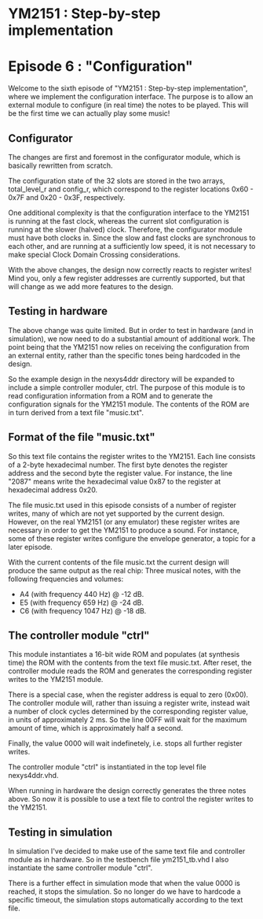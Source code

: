 # YM2151 : Step-by-step implementation
# Episode 6 : "Configuration"

Welcome to the sixth episode of "YM2151 : Step-by-step implementation", where
we implement the configuration interface. The purpose is to allow an external
module to configure (in real time) the notes to be played. This will be the
first time we can actually play some music!

## Configurator
The changes are first and foremost in the configurator module, which is
basically rewritten from scratch.

The configuration state of the 32 slots are stored in the two arrays,
total\_level\_r and config\_r, which correspond to the register locations
0x60 - 0x7F and 0x20 - 0x3F, respectively.

One additional complexity is that the configuration interface to the YM2151 is
running at the fast clock, whereas the current slot configuration is running at
the slower (halved) clock. Therefore, the configurator module must have both
clocks in. Since the slow and fast clocks are synchronous to each other, and
are running at a sufficiently low speed, it is not necessary to make special
Clock Domain Crossing considerations.

With the above changes, the design now correctly reacts to register writes!
Mind you, only a few register addresses are currently supported, but that will
change as we add more features to the design.

## Testing in hardware
The above change was quite limited. But in order to test in hardware (and in
simulation), we now need to do a substantial amount of additional work. The
point being that the YM2151 now relies on receiving the configuration from an
external entity, rather than the specific tones being hardcoded in the design.

So the example design in the nexys4ddr directory will be expanded to include a
simple controller moduler, ctrl. The purpose of this module is to read
configuration information from a ROM and to generate the configuration signals
for the YM2151 module. The contents of the ROM are in turn derived from a text
file "music.txt".

## Format of the file "music.txt"
So this text file contains the register writes to the YM2151.  Each line
consists of a 2-byte hexadecimal number. The first byte denotes the register
address and the second byte the register value.  For instance, the line "2087"
means write the hexadecimal value 0x87 to the register at hexadecimal address
0x20.

The file music.txt used in this episode consists of a number of register
writes, many of which are not yet supported by the current design. However, on
the real YM2151 (or any emulator) these register writes are necessary in order
to get the YM2151 to produce a sound. For instance, some of these register
writes configure the envelope generator, a topic for a later episode.

With the current contents of the file music.txt the current design will produce
the same output as the real chip: Three musical notes, with the following
frequencies and volumes:
* A4 (with frequency 440 Hz) @ -12 dB.
* E5 (with frequency 659 Hz) @ -24 dB.
* C6 (with frequency 1047 Hz) @ -18 dB.

## The controller module "ctrl"
This module instantiates a 16-bit wide ROM and populates (at synthesis time)
the ROM with the contents from the text file music.txt. After reset, the
controller module reads the ROM and generates the corresponding register writes
to the YM2151 module.

There is a special case, when the register address is equal to zero (0x00).
The controller module will, rather than issuing a register write, instead wait
a number of clock cycles determined by the corresponding register value, in
units of approximately 2 ms. So the line 00FF will wait for the maximum amount
of time, which is approximately half a second.

Finally, the value 0000 will wait indefinetely, i.e. stops all further register
writes.

The controller module "ctrl" is instantiated in the top level file
nexys4ddr.vhd.

When running in hardware the design correctly generates the three notes above.
So now it is possible to use a text file to control the register writes to the
YM2151.

## Testing in simulation
In simulation I've decided to make use of the same text file and controller
module as in hardware. So in the testbench file ym2151\_tb.vhd I also
instantiate the same controller module "ctrl".

There is a further effect in simulation mode that when the value 0000 is
reached, it stops the simulation. So no longer do we have to hardcode a
specific timeout, the simulation stops automatically according to the text
file.


